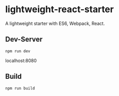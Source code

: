 # lightweight-react-starter

A lightweight starter with ES6, Webpack, React.

## Dev-Server


`npm run dev`


localhost:8080


## Build

`npm run build`

